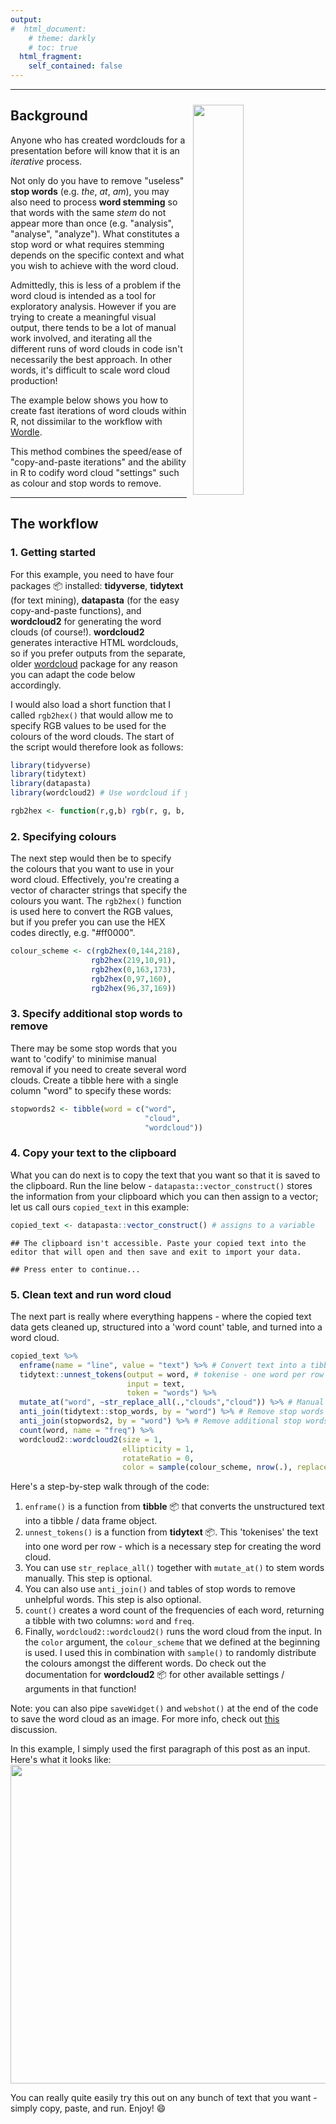 ```yaml
---
output: 
#  html_document:
    # theme: darkly
    # toc: true
  html_fragment:
    self_contained: false
---
```




---

<img src="../images/pain-wordclouds.jpg" width="40%" style="float:right; padding:10px" />

## Background

Anyone who has created wordclouds for a presentation before will know that it is an *iterative* process.

Not only do you have to remove "useless" **stop words** (e.g. *the*, *at*, *am*), you may also need to process **word stemming** so that words with the same *stem* do not appear more than once (e.g. "analysis", "analyse", "analyze"). What constitutes a stop word or what requires stemming depends on the specific context and what you wish to achieve with the word cloud.

Admittedly, this is less of a problem if the word cloud is intended as a tool for exploratory analysis. However if you are trying to create a meaningful visual output, there tends to be a lot of manual work involved, and iterating all the different runs of word clouds in code isn't necessarily the best approach. In other words, it's difficult to scale word cloud production!

The example below shows you how to create fast iterations of word clouds within R, not dissimilar to the workflow with [Wordle](http://www.wordle.net/). 

This method combines the speed/ease of "copy-and-paste iterations" and the ability in R to codify word cloud "settings" such as colour and stop words to remove.

---

## The workflow

### 1. Getting started

For this example, you need to have four packages 📦 installed: **tidyverse**, **tidytext** (for text mining), **datapasta** (for the easy copy-and-paste functions), and **wordcloud2** for generating the word clouds (of course!). **wordcloud2** generates interactive HTML wordclouds, so if you prefer outputs from the separate, older [wordcloud](https://github.com/ifellows/wordcloud) package for any reason you can adapt the code below accordingly. 

I would also load a short function that I called `rgb2hex()` that would allow me to specify RGB values to be used for the colours of the word clouds. The start of the script would therefore look as follows:


```r
library(tidyverse)
library(tidytext)
library(datapasta)
library(wordcloud2) # Use wordcloud if you wish

rgb2hex <- function(r,g,b) rgb(r, g, b, maxColorValue = 255) # Load function
```

### 2. Specifying colours

The next step would then be to specify the colours that you want to use in your word cloud. Effectively, you're creating a vector of character strings that specify the colours you want. The `rgb2hex()` function is used here to convert the RGB values, but if you prefer you can use the HEX codes directly, e.g. "#ff0000".


```r
colour_scheme <- c(rgb2hex(0,144,218),
                  rgb2hex(219,10,91),
                  rgb2hex(0,163,173),
                  rgb2hex(0,97,160),
                  rgb2hex(96,37,169))
```

### 3. Specify additional stop words to remove

There may be some stop words that you want to 'codify' to minimise manual removal if you need to create several word clouds. Create a tibble here with a single column "word" to specify these words:


```r
stopwords2 <- tibble(word = c("word",
                              "cloud",
                              "wordcloud"))
```

### 4. Copy your text to the clipboard

What you can do next is to copy the text that you want so that it is saved to the clipboard. Run the line below - `datapasta::vector_construct()` stores the information from your clipboard which you can then assign to a vector; let us call ours `copied_text` in this example:


```r
copied_text <- datapasta::vector_construct() # assigns to a variable
```

```
## The clipboard isn't accessible. Paste your copied text into the editor that will open and then save and exit to import your data.
```

```
## Press enter to continue...
```



### 5. Clean text and run word cloud

The next part is really where everything happens - where the copied text data gets cleaned up, structured into a 'word count' table, and turned into a word cloud. 


```r
copied_text %>%
  enframe(name = "line", value = "text") %>% # Convert text into a tibble
  tidytext::unnest_tokens(output = word, # tokenise - one word per row
                          input = text,
                          token = "words") %>%
  mutate_at("word", ~str_replace_all(.,"clouds","cloud")) %>% # Manual word stemming
  anti_join(tidytext::stop_words, by = "word") %>% # Remove stop words using tidytext
  anti_join(stopwords2, by = "word") %>% # Remove additional stop words
  count(word, name = "freq") %>%
  wordcloud2::wordcloud2(size = 1,
                         ellipticity = 1,
                         rotateRatio = 0,
                         color = sample(colour_scheme, nrow(.), replace = TRUE))
```

Here's a step-by-step walk through of the code:

1. `enframe()` is a function from **tibble** 📦 that converts the unstructured text into a tibble / data frame object.
2. `unnest_tokens()` is a function from **tidytext** 📦. This 'tokenises' the text into one word per row - which is a necessary step for creating the word cloud.
3. You can use `str_replace_all()` together with `mutate_at()` to stem words manually. This step is optional.
4. You can also use `anti_join()` and tables of stop words to remove unhelpful words. This step is also optional.
5. `count()` creates a word count of the frequencies of each word, returning a tibble with two columns: `word` and `freq`.
6. Finally, `wordcloud2::wordcloud2()` runs the word cloud from the input. In the `color` argument, the `colour_scheme` that we defined at the beginning is used. I used this in combination with `sample()` to randomly distribute the colours amongst the different words. Do check out the documentation for **wordcloud2** 📦 for other available settings / arguments in that function!

Note: you can also pipe `saveWidget()` and `webshot()` at the end of the code to save the word cloud as an image. For more info, check out [this](https://github.com/Lchiffon/wordcloud2/issues/8#issuecomment-255638090) discussion.

In this example, I simply used the first paragraph of this post as an input. Here's what it looks like:
<img src="../images/wordcloud2-example.PNG" width="510" />

You can really quite easily try this out on any bunch of text that you want - simply copy, paste, and run. Enjoy! 😄


